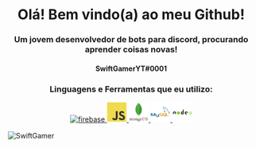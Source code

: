 <h1 align="center">Olá! Bem vindo(a) ao meu Github!</h1>
<h3 align="center">Um jovem desenvolvedor de bots para discord, procurando aprender coisas novas!</h3>
<h4 align="center">SwiftGamerYT#0001</h4>

<h3 align="center">Linguagens e Ferramentas que eu utilizo:</h3>
<p align="center"> <a href="https://firebase.google.com/" target="_blank"> <img src="https://www.vectorlogo.zone/logos/firebase/firebase-icon.svg" alt="firebase" width="40" height="40"/> </a> <a href="https://developer.mozilla.org/en-US/docs/Web/JavaScript" target="_blank"> <img src="https://raw.githubusercontent.com/devicons/devicon/master/icons/javascript/javascript-original.svg" alt="javascript" width="40" height="40"/> </a> <a href="https://www.mongodb.com/" target="_blank"> <img src="https://raw.githubusercontent.com/devicons/devicon/master/icons/mongodb/mongodb-original-wordmark.svg" alt="mongodb" width="40" height="40"/> </a> <a href="https://www.mysql.com/" target="_blank"> <img src="https://raw.githubusercontent.com/devicons/devicon/master/icons/mysql/mysql-original-wordmark.svg" alt="mysql" width="40" height="40"/> </a> <a href="https://nodejs.org" target="_blank"> <img src="https://raw.githubusercontent.com/devicons/devicon/master/icons/nodejs/nodejs-original-wordmark.svg" alt="nodejs" width="40" height="40"/> </a></p>

<p>&nbsp;<img align="center" src="https://github-readme-stats.vercel.app/api?username=SwiftGamerYT&show_icons=true&locale=pt-br" alt="SwiftGamer"/></p>
